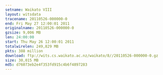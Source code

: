 ```yaml
---
setname: Waikato VIII
layout: witsdata
tracename: 20110526-000000-0
end: Fri May 27 12:00:01 2011
originalname: 20110526-000000-0
gzsize: 9,006 MB
len: 24:00:00
start: Thu May 26 12:00:01 2011
totalwirelen: 249,829 MB
pkts: 388 million
download: ftp://wits.cs.waikato.ac.nz/waikato/8//20110526-000000-0.gz
size: 30,015 MB
md5: d76073eb2e4f353fd915c4b6f4897283
---
```

